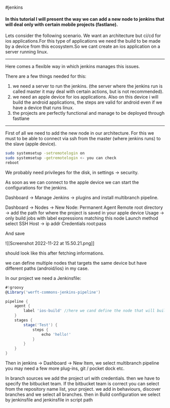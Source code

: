 #jenkins

#### In this tutorial I will present the way we can add a new node to jenkins that will deal only with certain mobile projects (fastlane).

Lets consider the following scenario. We want an architecture but ci/cd for ios applications.For this type of applications we need the build to be made by a device from this ecosystem.So we cant create an ios application on a server running linux.

---

Here comes a flexible way in which jenkins manages this issues.

There are a few things needed for this:
1. we need a server to run the jenkins. (the server where the jenkins run is called master it may deal with certain actions, but is not recommended).
2. we need an apple device for ios applications. Also on this device i will build the android applications, the steps are valid for android even if we have a device that runs linux.
3. the projects are perfectly functional and manage to be deployed through fastlane

---

First of all we need to add the new node in our architecture.
For this we must to be able to connect via ssh from the master (where jenkins runs) to the slave (apple device).

```bash
sudo systemsetup -setremotelogin on
sudo systemsetup -getremotelogin <- you can check
reboot
```
We probably need privileges for the disk, in settings -> security.

As soon as we can connect to the apple device we can start the configurations for the jenkins.

Dashboard -> Manage Jenkins -> plugins 
	and install multibranch pipeline.

Dashboard -> Nodes -> New Node:
	Permanent Agent
		Remote root directory -> add the path for where the project is saved in your apple device
		Usage -> only build jobs with label expressions matching this node
	Launch method select SSH
		Host -> ip addr
		Credentials root:pass

And save

![[Screenshot 2022-11-22 at 15.50.21.png]]

should look like this after fetching informations.

we can define multiple nodes that targets the same device but have different paths (android/ios) in my case.

In our project we need a Jenkinsfile: 

```groovy
#!groovy
@Library('werft-commons-jenkins-pipeline')

pipeline {
	agent {
		label 'ios-build' //here we cand define the node that will build the project
	}
	stages {
		stage('Test') {
			steps {
				echo 'hello!'
			}		
		}
	}
}
```

Then in jenkins -> Dashboard -> New Item,
we select multibranch pipeline you may need a few more plug-ins, git / pocket dock etc.

In branch sources we add the project url with credentials. 
	then we have to specify the bitbucket team. If the bitbucket team is correct you can select from the repository name list, your project.
	we add in behaviours, discover branches and we select all branches.
	then in Build configuration we select by jenkinsfile and jenkinsfile in script path


